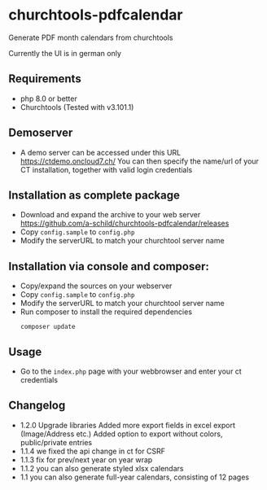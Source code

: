 # churchtools-pdfcalendar
Generate PDF month calendars from churchtools

Currently the UI is in german only

## Requirements
- php 8.0 or better
- Churchtools (Tested with v3.101.1)

## Demoserver
- A demo server can be accessed under this URL 
  https://ctdemo.oncloud7.ch/
  You can then specify the name/url of your CT installation, together with valid login credentials

## Installation as complete package
- Download and expand the archive to your web server
  https://github.com/a-schild/churchtools-pdfcalendar/releases
- Copy `config.sample` to `config.php`
- Modify the serverURL to match your churchtool server name

## Installation via console and composer:
- Copy/expand the sources on your webserver
- Copy `config.sample` to `config.php`
- Modify the serverURL to match your churchtool server name
- Run composer to install the required dependencies
  ```
  composer update
  ```

## Usage
- Go to the `index.php` page with your webbrowser and enter your ct credentials


## Changelog
- 1.2.0 Upgrade libraries
        Added more export fields in excel export (Image/Address etc.)
		Added option to export without colors, public/private entries
- 1.1.4 we fixed the api change in ct for CSRF
- 1.1.3 fix for prev/next year on year wrap
- 1.1.2 you can also generate styled xlsx calendars
- 1.1 you can also generate full-year calendars, consisting of 12 pages
